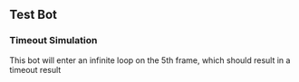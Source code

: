 ## Test Bot
### Timeout Simulation

This bot will enter an infinite loop on the 5th frame, which should result in a timeout result